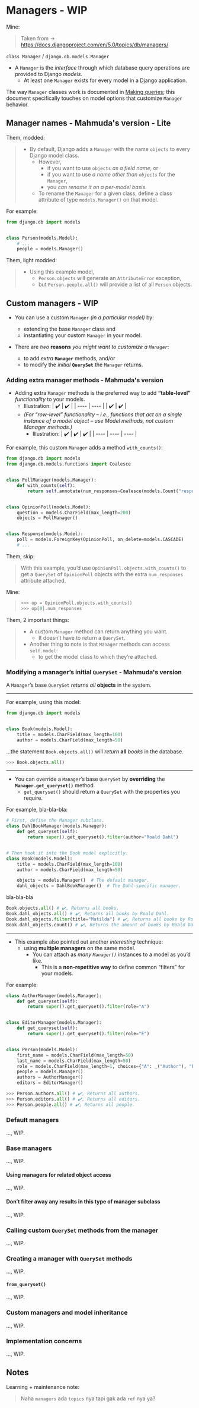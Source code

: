 # Managers - WIP

Mine:
> Taken from -> <https://docs.djangoproject.com/en/5.0/topics/db/managers/>

`class Manager` / `django.db.models.Manager`

- A `Manager` is the *interface* through which database query operations are provided to Django *models*. 
  - At least one `Manager` exists for every model in a Django application.

The way `Manager` classes work is documented in [Making queries](./2_queries.md); this document specifically touches on model options that customize `Manager` behavior.

## Manager names - Mahmuda's version - Lite

Them, modded:
> - By default, Django adds a `Manager` with the name `objects` to every Django model class. 
>   - However, 
>     - if you want to use `objects` _as a field name_, or 
>     - if you want to use _a name other than `objects`_ for the `Manager`, 
>     - you *can* *rename* *it* _on a per-model basis_. 
>   - To rename the `Manager` for a given class, define a class attribute of type `models.Manager()` on that model.

For example:

```python
from django.db import models


class Person(models.Model):
    # ...
    people = models.Manager()
```

Them, light modded:
> - Using this example model, 
>   - `Person.objects` will generate an `AttributeError` exception, 
>   - but `Person.people.all()` will provide a list of all `Person` objects.

## Custom managers - WIP

- You can use a custom `Manager` _(in a particular model)_ by: 
  - extending the base `Manager` class and 
  - instantiating your custom `Manager` in your model.

- There are *two* **reasons** _you might want to customize a `Manager`_: 
  - to add *extra* **`Manager`** methods, and/or 
  - to modify the *initial* **`QuerySet`** the `Manager` returns.

### Adding extra manager methods - Mahmuda's version

- Adding extra `Manager` methods is the preferred way to add **“table-level”** *functionality* to your models. 
  - Illustration:
    | ✔️ | ✔️ |
    | ---- | ---- |
    | ✔️ | ✔️ |
  - _(For “row-level” functionality – i.e., functions that act on a single instance of a model object – use Model methods, not custom Manager methods.)_
    - Illustration:
      | ✔️ | ✔️ | ✔️ |
      | ---- | ---- | ---- |

For example, this custom `Manager` adds a method `with_counts()`:

```python
from django.db import models
from django.db.models.functions import Coalesce


class PollManager(models.Manager):
    def with_counts(self):
        return self.annotate(num_responses=Coalesce(models.Count("response"), 0))


class OpinionPoll(models.Model):
    question = models.CharField(max_length=200)
    objects = PollManager()


class Response(models.Model):
    poll = models.ForeignKey(OpinionPoll, on_delete=models.CASCADE)
    # ...
```

Them, skip:
> With this example, you’d use `OpinionPoll.objects.with_counts()` to get a `QuerySet` of `OpinionPoll` objects with the extra `num_responses` attribute attached.

Mine:
>
>```python
>>>> op = OpinionPoll.objects.with_counts()
>>>> op[0].num_responses
>```
>

Them, 2 important things:
> - A custom `Manager` method can return anything you want. 
>   - It doesn’t have to return a `QuerySet`.
> - Another thing to note is that `Manager` methods can access `self.model`:
>   - to get the model class to which they’re attached.

### Modifying a manager’s initial `QuerySet` - Mahmuda's version

A `Manager`’s base `QuerySet` *returns* *all* **objects** in the system.

---

For example, using this model:

```python
from django.db import models


class Book(models.Model):
    title = models.CharField(max_length=100)
    author = models.CharField(max_length=50)
```

…the statement `Book.objects.all()` will *return* **all** *books* in the database.

```python
>>> Book.objects.all()
```

---

- You can override a `Manager`’s base `QuerySet` by **overriding** the **`Manager.get_queryset()`** method. 
  - `get_queryset()` should return a `QuerySet` with the properties you require.

For example, bla-bla-bla:

```python
# First, define the Manager subclass.
class DahlBookManager(models.Manager):
    def get_queryset(self):
        return super().get_queryset().filter(author="Roald Dahl")


# Then hook it into the Book model explicitly.
class Book(models.Model):
    title = models.CharField(max_length=100)
    author = models.CharField(max_length=50)

    objects = models.Manager()  # The default manager.
    dahl_objects = DahlBookManager()  # The Dahl-specific manager.
```

bla-bla-bla

```python
Book.objects.all() # ✔️, Returns all books.
Book.dahl_objects.all() # ✔️, Returns all books by Roald Dahl.
Book.dahl_objects.filter(title="Matilda") # ✔️, Returns all books by Roald Dahl with the title "Matilda".
Book.dahl_objects.count() # ✔️, Returns the amount of books by Roald Dahl.
```

---

- This example also pointed out another _interesting_ technique:
  - using **multiple managers** on the same model. 
    - You can attach as *many* *`Manager()`* instances to a model as you’d like. 
      - This is a **non-repetitive way** to define common “filters” for your models.

For example:

```python
class AuthorManager(models.Manager):
    def get_queryset(self):
        return super().get_queryset().filter(role="A")


class EditorManager(models.Manager):
    def get_queryset(self):
        return super().get_queryset().filter(role="E")


class Person(models.Model):
    first_name = models.CharField(max_length=50)
    last_name = models.CharField(max_length=50)
    role = models.CharField(max_length=1, choices={"A": _("Author"), "E": _("Editor")})
    people = models.Manager()
    authors = AuthorManager()
    editors = EditorManager()
```

```python
>>> Person.authors.all() # ✔️, Returns all authors.
>>> Person.editors.all() # ✔️, Returns all editors.
>>> Person.people.all() # ✔️, Returns all people.
```

### Default managers

..., WIP.

### Base managers

..., WIP.

#### Using managers for related object access

..., WIP.

#### Don’t filter away any results in this type of manager subclass

..., WIP.

### Calling custom `QuerySet` methods from the manager

..., WIP.

### Creating a manager with `QuerySet` methods

..., WIP.

#### `from_queryset()`

..., WIP.

### Custom managers and model inheritance

..., WIP.

### Implementation concerns

..., WIP.

## Notes

Learning + maintenance note:
> Naha `managers` ada `topics` nya tapi gak ada `ref` nya ya?
